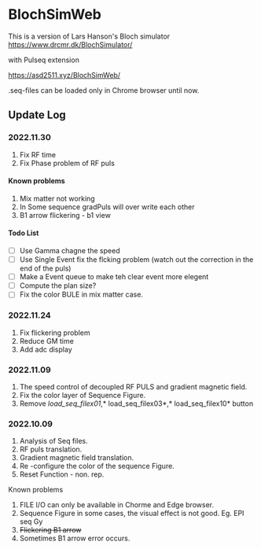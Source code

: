 # BlochSimWeb

This is a version of  Lars Hanson's Bloch simulator
https://www.drcmr.dk/BlochSimulator/

with Pulseq extension

https://asd2511.xyz/BlochSimWeb/

.seq-files can be loaded only in Chrome browser until now.



## Update Log

### 2022.11.30
1. Fix RF time
2. Fix Phase problem of RF puls

#### Known problems
1. Mix matter not working
2. In Some sequence gradPuls will over write each other
3. B1 arrow flickering - b1 view
#### Todo List
- [ ] Use Gamma chagne the speed
- [ ] Use Single Event fix the flcking problem (watch out the correction in the end of the puls)
- [ ] Make a Event queue to make teh clear event more elegent
- [ ] Compute the plan size?
- [ ] Fix the color BULE in mix matter case. 

### 2022.11.24
1. Fix flickering problem
2. Reduce GM time
3. Add adc display

### 2022.11.09
1. The speed control of decoupled RF PULS and gradient magnetic field.
2. Fix the color layer of Sequence Figure.
3. Remove *load_seq_filex01*,* load_seq_filex03*,* load_seq_filex10* button

### 2022.10.09

1. Analysis of Seq files.
2. RF puls translation.
3. Gradient magnetic field translation.
4. Re -configure the color of the sequence Figure.
5. Reset Function - non. rep. 

Known problems
1. FILE I/O can only be available in Chorme and Edge browser.
2. Sequence Figure in some cases, the visual effect is not good. Eg. EPI seq Gy
3. ~~Flickering B1 arrow~~
4. Sometimes B1 arrow error occurs.
